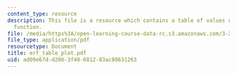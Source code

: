 ```yaml
---
content_type: resource
description: This file is a resource which contains a table of values of the error
  function.
file: /media/https%3A/open-learning-course-data-rc.s3.amazonaws.com/3-205-thermodynamics-and-kinetics-of-materials-fall-2006/ad09e67dd2063f40681283ac80631263_erf_table_plot.pdf
file_type: application/pdf
resourcetype: Document
title: erf_table_plot.pdf
uid: ad09e67d-d206-3f40-6812-83ac80631263
---
```

